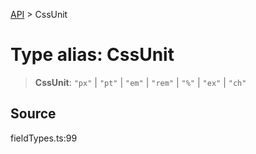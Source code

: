 [API](../index.md) > CssUnit

# Type alias: CssUnit

> **CssUnit**: `"px"` \| `"pt"` \| `"em"` \| `"rem"` \| `"%"` \| `"ex"` \| `"ch"`

## Source

fieldTypes.ts:99
